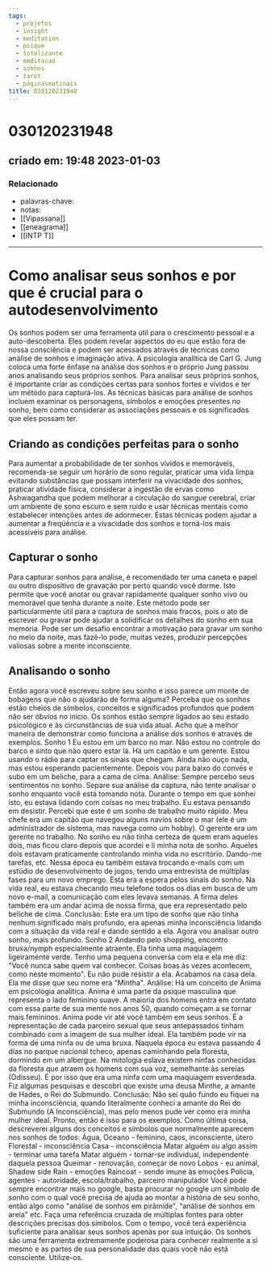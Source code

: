 ```yaml
---
tags:
  - projetos
  - insight
  - meditation
  - psique
  - totalizante
  - meditacao
  - sonhos
  - tarot
  - paginasmatinais
title: 030120231948
---
```


# 030120231948

## criado em: 19:48 2023-01-03

### Relacionado

- palavras-chave: 
- notas: 
- [[Vipassana]]
- [[eneagrama]]
- [[INTP T]]
---

# Como analisar seus sonhos e por que é crucial para o autodesenvolvimento

Os sonhos podem ser uma ferramenta útil para o crescimento pessoal e a auto-descoberta. Eles podem revelar aspectos do eu que estão fora de nossa consciência e podem ser acessados através de técnicas como análise de sonhos e imaginação ativa. A psicologia analítica de Carl G. Jung coloca uma forte ênfase na análise dos sonhos e o próprio Jung passou anos analisando seus próprios sonhos. Para analisar seus próprios sonhos, é importante criar as condições certas para sonhos fortes e vívidos e ter um método para capturá-los. As técnicas básicas para análise de sonhos incluem examinar os personagens, símbolos e emoções presentes no sonho, bem como considerar as associações pessoais e os significados que eles possam ter.

## Criando as condições perfeitas para o sonho

Para aumentar a probabilidade de ter sonhos vívidos e memoráveis, recomenda-se seguir um horário de sono regular, praticar uma vida limpa evitando substâncias que possam interferir na vivacidade dos sonhos, praticar atividade física, considerar a ingestão de ervas como Ashwagandha que podem melhorar a circulação do sangue cerebral, criar um ambiente de sono escuro e sem ruído e usar técnicas mentais como estabelecer intenções antes de adormecer. Estas técnicas podem ajudar a aumentar a freqüência e a vivacidade dos sonhos e torná-los mais acessíveis para análise.

## Capturar o sonho

Para capturar sonhos para análise, é recomendado ter uma caneta e papel ou outro dispositivo de gravação por perto quando você dorme. Isto permite que você anotar ou gravar rapidamente qualquer sonho vivo ou memorável que tenha durante a noite. Este método pode ser particularmente útil para a captura de sonhos mais fracos, pois o ato de escrever ou gravar pode ajudar a solidificar os detalhes do sonho em sua memória. Pode ser um desafio encontrar a motivação para gravar um sonho no meio da noite, mas fazê-lo pode, muitas vezes, produzir percepções valiosas sobre a mente inconsciente.

## Analisando o sonho

Então agora você escreveu sobre seu sonho e isso parece um monte de bobagens que não o ajudarão de forma alguma? Perceba que os sonhos estão cheios de símbolos, conceitos e significados profundos que podem não ser óbvios no início. Os sonhos estão sempre ligados ao seu estado psicológico e às circunstâncias de sua vida atual. Acho que a melhor maneira de demonstrar como funciona a análise dos sonhos é através de exemplos. Sonho 1 Eu estou em um barco no mar. Não estou no controle do barco e sinto que não quero estar lá. Há um capitão e um gerente. Estou usando o rádio para captar os sinais que chegam. Ainda não ouço nada, mas estou esperando pacientemente. Depois vou para baixo do convés e subo em um beliche, para a cama de cima. Análise: Sempre percebo seus sentimentos no sonho. Separe sua análise da captura, não tente analisar o sonho enquanto você está tomando nota. Durante o tempo em que sonhei isto, eu estava lidando com coisas no meu trabalho. Eu estava pensando em desistir. Percebi que este é um sonho de trabalho muito rápido. Meu chefe era um capitão que navegou alguns navios sobre o mar (ele é um administrador de sistema, mas navega como um hobby). O gerente era um gerente no trabalho. No sonho eu não tinha certeza de quem eram aqueles dois, mas ficou claro depois que acordei e li minha nota de sonho. Aqueles dois estavam praticamente controlando minha vida no escritório. Dando-me tarefas, etc. Nessa época eu também estava trocando e-mails com um estúdio de desenvolvimento de jogos, tendo uma entrevista de múltiplas fases para um novo emprego. Esta era a espera pelos sinais do sonho. Na vida real, eu estava checando meu telefone todos os dias em busca de um novo e-mail, a comunicação com eles levava semanas. A firma deles também era um andar acima de nossa firma, que era representado pelo beliche de cima. Conclusão: Este era um tipo de sonho que não tinha nenhum significado mais profundo, era apenas minha inconsciência lidando com a situação da vida real e dando sentido a ela. Agora vou analisar outro sonho, mais profundo. Sonho 2 Andando pelo shopping, encontro bruxa/nymph especialmente atraente. Ela tinha uma maquiagem ligeiramente verde. Tenho uma pequena conversa com ela e ela me diz: "Você nunca sabe quem vai conhecer. Coisas boas às vezes acontecem, como neste momento". Eu não pude resistir a ela. Acabamos na casa dela. Ela me disse que seu nome era "Mintha". Análise: Há um conceito de Anima em psicologia analítica. Anima é uma parte da psique masculina que representa o lado feminino suave. A maioria dos homens entra em contato com essa parte de sua mente nos anos 50, quando começam a se tornar mais femininos. Anima pode vir até você também em seus sonhos. É a representação de cada parceiro sexual que seus antepassados tinham combinado com a imagem de sua mulher ideal. Ela também pode vir na forma de uma ninfa ou de uma bruxa. Naquela época eu estava passando 4 dias no parque nacional tcheco, apenas caminhando pela floresta, dormindo em um albergue. Na mitologia eslava existem ninfas conhecidas da floresta que atraem os homens com sua voz, semelhante às sereias (Odisseu). É por isso que era uma ninfa com uma maquiagem esverdeada. Fiz algumas pesquisas e descobri que existe uma deusa Minthe, a amante de Hades, o Rei do Submundo. Conclusão: Não sei quão fundo eu fiquei na minha inconsciência, quando literalmente conheci a amante do Rei do Submundo (A Inconsciência), mas pelo menos pude ver como era minha mulher ideal. Pronto, então é isso para os exemplos. Como última coisa, descreverei alguns dos conceitos e símbolos que normalmente aparecem nos sonhos de todos: Água, Oceano - feminino, caos, inconsciente, útero Florestal - inconsciência Casa - inconsciência Matar alguém ou algo assim - terminar uma tarefa Matar alguém - tornar-se individual, independente daquela pessoa Queimar - renovação, começar de novo Lobos - eu animal, Shadow side Rain - emoções Raincoat - sendo imune às emoções Polícia, agentes - autoridade, escola/trabalho, parceiro manipulador Você pode sempre encontrar mais no google, basta procurar no google um símbolo de sonho com o qual você precisa de ajuda ao montar a história de seu sonho, então algo como "análise de sonhos em pirâmide", "análise de sonhos em areia" etc. Faça uma referência cruzada de múltiplas fontes para obter descrições precisas dos símbolos. Com o tempo, você terá experiência suficiente para analisar seus sonhos apenas por sua intuição. Os sonhos são uma ferramenta extremamente poderosa para conhecer realmente a si mesmo e as partes de sua personalidade das quais você não está consciente. Utilize-os.
